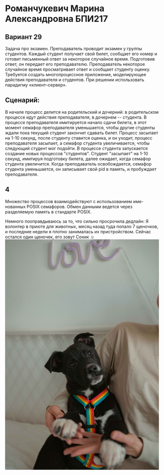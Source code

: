 # Романчукевич Марина Александровна БПИ217
## Вариант 29
Задача про экзамен. Преподаватель проводит экзамен у группы студентов. Каждый студент получает свой билет, сообщает его номер и готовит письменный ответ за некоторое случайное время. Подготовив ответ, он передает его преподавателю. Преподаватель некоторое случайное время просматривает ответ и сообщает студенту оценку.
Требуется создать многопроцессное приложение, моделирующее действия преподавателя и студентов. При решении использовать парадигму «клиент–сервер».

## Сценарий:
В начале процесс делится на родительский и дочерний: в родительском процессе идут действия преподавателя, в дочернем -- студента. 
В процессе преподавателя имитируется начало сдачи билета, в этот момент семафор преподавателя уменьшается, чтобы другие студенты ждали пока текущий студент закончит сдавать билет. Процесс засыпает на 1-10 секунд, после студенту ставится оценка, и он уходит, процесс преподавателя засыпает, а семафор студента увеличивается, чтобы следующий студент мог подойти.
В процессе студента запускается создание новых процессов "студентов". Студент "засыпает" на 1-10 секунд, имитируя подготовку билета, далее ожидает, когда семафор студента увеличится. Когда преподаватель освобождается, семафор студента уменьшается, он записывает свой pid в память, и пробуждает преподавателя.

## 4
Множество процессов взаимодействуют с использованием име- нованных POSIX семафоров. Обмен данными ведется через разделяемую память в стандарте POSIX.



Немного пооправдываюсь за то, что сильно просрочила дедлайн:
Я волонтер в приюте для животных, месяц назад туда попало 7 щеночков, и последние недели я плотно занималась их пристройством. Сейчас остался один щеночек, его зовут Соник ☺️
![](Соник.jpg)
